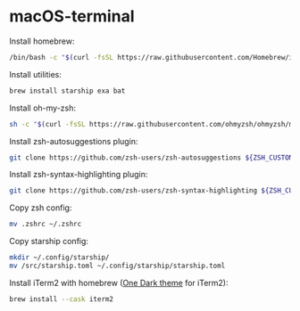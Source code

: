 # macOS-terminal

Install homebrew:

```bash
/bin/bash -c "$(curl -fsSL https://raw.githubusercontent.com/Homebrew/install/HEAD/install.sh)"
```

Install utilities:

```bash
brew install starship exa bat
```

Install oh-my-zsh:

```bash
sh -c "$(curl -fsSL https://raw.githubusercontent.com/ohmyzsh/ohmyzsh/master/tools/install.sh)"
```

Install zsh-autosuggestions plugin:

```bash
git clone https://github.com/zsh-users/zsh-autosuggestions ${ZSH_CUSTOM:-~/.oh-my-zsh/custom}/plugins/zsh-autosuggestions
```

Install zsh-syntax-highlighting plugin:

```bash
git clone https://github.com/zsh-users/zsh-syntax-highlighting ${ZSH_CUSTOM:-~/.oh-my-zsh/custom}/plugins/zsh-syntax-highlighting
```

Copy zsh config:

```bash
mv .zshrc ~/.zshrc
```

Copy starship config:

```bash
mkdir ~/.config/starship/
mv /src/starship.toml ~/.config/starship/starship.toml
```

Install iTerm2 with homebrew ([One Dark theme](onedark.itermcolors) for iTerm2):

```bash
brew install --cask iterm2
```